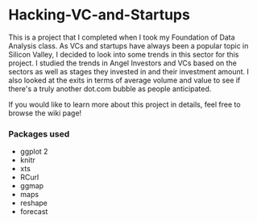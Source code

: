 # Hacking-VC-and-Startups

This is a project that I completed when I took my Foundation of Data Analysis class. As VCs and startups have 
always been a popular topic in Silicon Valley, I decided to look into some trends in this sector for this project. I studied
the trends in Angel Investors and VCs based on the sectors as well as stages they invested in and their investment amount. I also
looked at the exits in terms of average volume and value to see if there's a truly another dot.com bubble as people anticipated. 

If you would like to learn more about this project in details, feel free to browse the wiki page! 


### Packages used
* ggplot 2
* knitr
* xts
* RCurl
* ggmap
* maps
* reshape
* forecast
